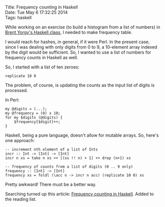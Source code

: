 Title: Frequency counting in Haskell  
Date: Tue May  6 17:32:25 2014  
Tags: haskell

While working on an exercise (to build a histogram from a list of
numbers) in
[Brent Yorgy's Haskell class](http://www.seas.upenn.edu/~cis194/lectures.html),
I needed to make frequency table.

I would reach for hashes, in general, if it were Perl. In the present
case, since I was dealing with only digits from 0 to 9, a 10-element
array indexed by the digit would be sufficient. So, I wanted to use a
list of numbers for frequency counts in Haskell as well.

So, I started with a list of ten zeroes:

    replicate 10 0

The problem, of course, is updating the counts as the input list of
digits is processed.

In Perl:

    my @digits = (...);
    my @frequency = (0) x 10;
    for my $digits (@digits) {
        $frequency[$digit]++;
    }

Haskell, being a pure language, doesn't allow for mutable arrays. So, here's one approach:

    -- increment nth element of a list of Ints
    incr :: Int -> [Int] -> [Int]
    incr n xs = take n xs ++ [(xs !! n) + 1] ++ drop (n+1) xs

    -- frequency of counts from a list of digits (0 .. 9 only)
    frequency :: [Int] -> [Int]
    frequency xs = foldl (\acc n -> incr n acc) (replicate 10 0) xs

Pretty awkward! There must be a better way.

Searching turned up this article:
[Frequency counting in Haskell](http://blog.malde.org/posts/frequency-counting.html). Added
to the reading list.
